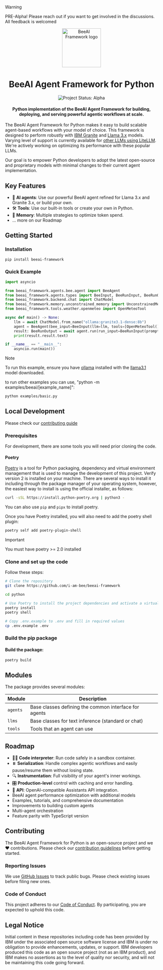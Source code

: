 > [!WARNING]
> PRE-Alpha! Please reach out if you want to get involved in the discussions. All feedback is welcomed

<p align="center">
    <img alt="BeeAI Framework logo" src="/docs/assets/Bee_Dark.svg" height="128">
    <h1 align="center">BeeAI Agent Framework for Python</h1>
</p>

<p align="center">
  <img align="center" alt="Project Status: Alpha" src="https://img.shields.io/badge/Status-Alpha-red">
  <h4 align="center">Python implementation of the BeeAI Agent Framework for building, deploying, and serving powerful agentic workflows at scale.</h4>
</p>

The BeeAI Agent Framework for Python makes it easy to build scalable agent-based workflows with your model of choice. This framework is designed to perform robustly with [IBM Granite](https://www.ibm.com/granite?adoper=255252_0_LS1) and [Llama 3.x](https://ai.meta.com/blog/meta-llama-3-1/) models. Varying level of support is currently available for [other LLMs using LiteLLM](https://docs.litellm.ai/docs/providers). We're actively working on optimizing its performance with these popular LLMs.

Our goal is to empower Python developers to adopt the latest open-source and proprietary models with minimal changes to their current agent implementation.

## Key Features

- 🤖 **AI agents**: Use our powerful BeeAI agent refined for Llama 3.x and Granite 3.x, or build your own.
- 🛠️ **Tools**: Use our built-in tools or create your own in Python.
- 💾 **Memory**: Multiple strategies to optimize token spend.
- ... more on our Roadmap

## Getting Started

### Installation

```bash
pip install beeai-framework
```

### Quick Example

```py
import asyncio

from beeai_framework.agents.bee.agent import BeeAgent
from beeai_framework.agents.types import BeeInput, BeeRunInput, BeeRunOutput
from beeai_framework.backend.chat import ChatModel
from beeai_framework.memory.unconstrained_memory import UnconstrainedMemory
from beeai_framework.tools.weather.openmeteo import OpenMeteoTool

async def main() -> None:
    llm = await ChatModel.from_name("ollama:granite3.1-dense:8b")
    agent = BeeAgent(bee_input=BeeInput(llm=llm, tools=[OpenMeteoTool()], memory=UnconstrainedMemory()))
    result: BeeRunOutput = await agent.run(run_input=BeeRunInput(prompt="How is the weather in White Plains?"))
    print(result.result.text)

if __name__ == "__main__":
    asyncio.run(main())
```

> [!NOTE]
> To run this example, ensure you have [ollama](https://ollama.com) installed with the [llama3.1](https://ollama.com/library/llama3.1) model downloaded.

to run other examples you can use, "python -m examples/beeai/[example_name]":

```bash
python examples/basic.py
```

## Local Development

Please check our [contributing guide](./CONTRIBUTING.md)

### Prerequisites

For development, there are some tools you will need prior cloning the code.

#### Poetry

[Poetry](https://python-poetry.org/) is a tool for Python packaging, dependency and virtual environment management that is used to manage the development of this project. Verify version 2 is installed on your machine. There are several ways to install it including through the package manager of your operating system, however, the easiest way to install is using the official installer, as follows:

```bash
curl -sSL https://install.python-poetry.org | python3 -
```

You can also use `pip` and `pipx` to install poetry.

Once you have Poetry installed, you will also need to add the poetry shell plugin:

```bash
poetry self add poetry-plugin-shell
```

> [!IMPORTANT]
> You must have poetry >= 2.0 installed

### Clone and set up the code

Follow these steps:

```bash
# Clone the repository
git clone https://github.com/i-am-bee/beeai-framework

cd python

# Use Poetry to install the project dependencies and activate a virtual environment
poetry install
poetry shell

# Copy .env.example to .env and fill in required values
cp .env.example .env
```

### Build the pip package

#### Build the package:

```bash
poetry build
```

## Modules

The package provides several modules:

| Module   | Description                                           |
| -------- | ----------------------------------------------------- |
| `agents` | Base classes defining the common interface for agents |
| `llms`   | Base classes for text inference (standard or chat)    |
| `tools`  | Tools that an agent can use                           |

## Roadmap

- 👩‍💻 **Code interpreter**: Run code safely in a sandbox container.
- ⏸️ **Serialization**: Handle complex agentic workflows and easily pause/resume them without losing state.
- 🔍 **Instrumentation**: Full visibility of your agent's inner workings.
- 🎛️ **Production-level** control with caching and error handling.
- 🔁 **API**: OpenAI-compatible Assistants API integration.
- BeeAI agent performance optimization with additional models
- Examples, tutorials, and comprehensive documentation
- Improvements to building custom agents
- Multi-agent orchestration
- Feature parity with TypeScript version

## Contributing

The BeeAI Agent Framework for Python is an open-source project and we ❤️ contributions. Please check our [contribution guidelines](./CONTRIBUTING.md) before getting started.

### Reporting Issues

We use [GitHub Issues](https://github.com/i-am-bee/beeai-framework/issues) to track public bugs. Please check existing issues before filing new ones.

### Code of Conduct

This project adheres to our [Code of Conduct](./CODE_OF_CONDUCT.md). By participating, you are expected to uphold this code.

## Legal Notice

Initial content in these repositories including code has been provided by IBM under the associated open source software license and IBM is under no obligation to provide enhancements, updates, or support. IBM developers produced this code as an open source project (not as an IBM product), and IBM makes no assertions as to the level of quality nor security, and will not be maintaining this code going forward.
